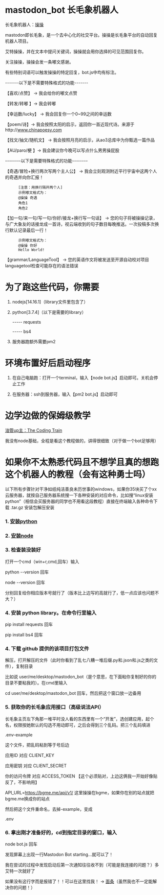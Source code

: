# mastodon_bot 长毛象机器人

长毛象机器人：<a rel="me" href="https://bgme.me/@ciao">操操</a>

mastodon即长毛象，是一个去中心化的社交平台。操操是长毛象平台的自动回复机器人项目。

艾特操操，并在文本中提问关键词，操操就会用你选择的可见范围回复你。

关注操操，操操会发一条嘟文感谢。

有些特别词语可以触发操操的特定回复，bot.js中均有标注。


-------以下是不需要特殊格式的功能-------


【喜欢/点赞】 -> 我会给你的嘟文点赞

【转发/转嘟 】-> 我会转嘟

【幸运数/lucky】 -> 我会回复你一个0~99之间的幸运数

【poem/诗】-> 我会按照太阳的启示，返回你一首近现代诗。来源于http://www.chinapoesy.com

【找文/抽文/随机文】 -> 我会按照月亮的启示，从ao3总库中为你甄选一篇作品

【AU/paro/梗 】-> 我会建议你今晚可以写点什么男男操屁股


--------以下是需要特殊格式的功能--------


【奇遇/冒险+换行两次写两个主人公】 -> 我会立刻观测附近平行宇宙中这两个人的奇遇并向你汇报！

          [注意：用换行隔开两个人]
          示例嘟文格式为：
          @操操 奇遇
          角色1
          角色2
          
【加一句/来一句/写一句/你好/接龙+换行写一句话】 -> 您的句子将被操操记录，与广大象友的话接龙成一首诗，视云端收到的句子数目每晚推送。一次投稿多次换行默认记录最后一行！

          示例嘟文格式为：
          @操操 你好
          Hello World!
          
【grammar/LanguageTool】 -> 您的英语作文将被发送至开源自动校对项目languagetool检查可能存在的语法错误

# 为了跑这些代码，你需要

1. nodejs[14.16.1]（library文件里包含了）

2. python[3.7.4]（以下是需要的library）

   ----- requests

   ----- bs4

3. 服务器跑额外需要pm2

# 环境布置好后启动程序

1. 在自己电脑跑：打开一个terminal，输入【node bot.js】启动即可。关机会停止工作

2. 在服务器：ssh到服务器，输入【pm2 bot.js】启动即可

# 边学边做的保姆级教学

<a href="https://www.youtube.com/watch?v=sKSxBd56H70">油管up主：The Coding Train</a>

我没有node基础，全程是看这个教程做的，讲得很细致（对于做一个bot足够用）

# 如果你不太熟悉代码且不想学且真的想跑这个机器人的教程（会有这种勇士吗）

以下所有步骤针对干净如纸纯洁善良未历世事的windows，如果你35块买了个xx云服务器，就按自己服务器系统搜一下各种安装的对应命令，比如搜“linux安装python”（相信会买服务器的同学也不用看这段教程）直接在终端输入各种命令下载 .tar.gz 安装包解压安装

### 1. <a href="https://www.bilibili.com/read/cv13671309">安装python</a>

### 2. <a href="https://blog.csdn.net/qq_45752401/article/details/122299475">安装node</a>

### 3. 检查装没装好

打开一个cmd（win+r,cmd,回车）输入

python --version 回车

node --version 回车

分别回复给你相应版本号就行了（版本比上边写的高就行了，低一点应该也问题不大？）

### 4. 安装 python library。在命令行里输入

pip install requests 回车

pip install bs4 回车

### 4. 下载 github 提供的该项目打包文件

解压，打开解压的文件（此时你看到了乱七八糟一堆后缀.py和.json和.js之类的文件），复制目录

比如说 user/me/desktop/mastodon_bot（是个意思，在下面粘你复制好的你的目录不要粘我的）。在cmd里输入

cd user/me/desktop/mastodon_bot 回车，然后把这个窗口放一边备用

### 5. 获取你的长毛象应用接口（高级说法API）

长毛象主页左下角那一堆平时没人看的东西里有一个“开发”，选创建应用，起个名，权限按她默认的勾选不用动即可，之后会得到三个乱码。把三个乱码填进

.env-example

这个文件，把乱码粘到等于号后边

应用ID 对应 CLIENT_KEY

应用密钥 对应 CLIENT_SECRET

你的访问令牌 对应 ACCESS_TOKEN 【这个必须贴对，上边这俩我一开始好像贴反了，不影响用】

API_URL=https://bgme.me/api/v1/ 这里操操在bgme，如果你在别的站点就把bgme.me换成你的站点

然后把这个文件重命名，去掉-example，变成

.env

### 6. 拿出刚才准备好的，cd到指定目录的窗口，输入

node bot.js 回车

发现屏幕上出现一行Mastodon Bot starting...就可以了！

我在尝试的过程中发现启动后第一次通知往往收不到（可能是我连接的问题？）多艾特一次就好了

如果没有这行字而是报错了！！可以在这里找我！ -> <a rel="me" href="https://bgme.me/@miantiao07">面条</a>（虽然我也不一定能解决你的问题！）
